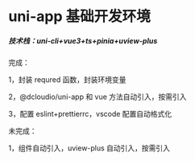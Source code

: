 # uni-app 基础开发环境

##### 技术栈：uni-cli+vue3+ts+pinia+uview-plus

完成：

1，封装 requred 函数，封装环境变量

2，@dcloudio/uni-app 和 vue 方法自动引入，按需引入

3，配置 eslint+prettierrc，vscode 配置自动格式化

未完成：

1，组件自动引入，uview-plus 自动引入，按需引入
